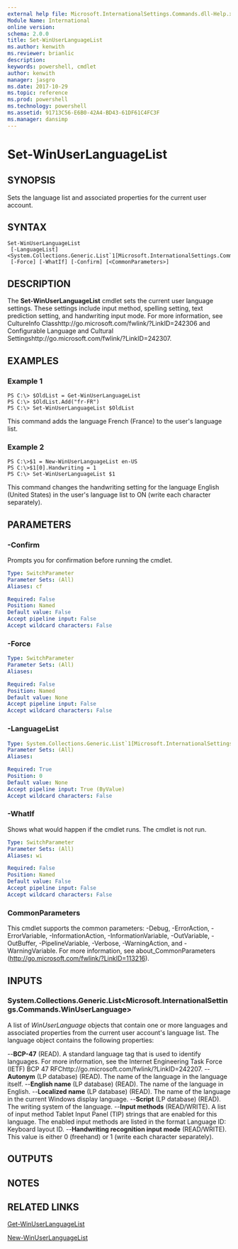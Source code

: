 ```yaml
---
external help file: Microsoft.InternationalSettings.Commands.dll-Help.xml
Module Name: International
online version: 
schema: 2.0.0
title: Set-WinUserLanguageList
ms.author: kenwith
ms.reviewer: brianlic
description: 
keywords: powershell, cmdlet
author: kenwith
manager: jasgro
ms.date: 2017-10-29
ms.topic: reference
ms.prod: powershell
ms.technology: powershell
ms.assetid: 91713C56-E6B0-42A4-BD43-61DF61C4FC3F
ms.manager: dansimp
---
```


# Set-WinUserLanguageList

## SYNOPSIS
Sets the language list and associated properties for the current user account.

## SYNTAX

```
Set-WinUserLanguageList
 [-LanguageList] <System.Collections.Generic.List`1[Microsoft.InternationalSettings.Commands.WinUserLanguage]>
 [-Force] [-WhatIf] [-Confirm] [<CommonParameters>]
```

## DESCRIPTION
The **Set-WinUserLanguageList** cmdlet sets the current user language settings.
These settings include input method, spelling setting, text prediction setting, and handwriting input mode.
For more information, see CultureInfo Classhttp://go.microsoft.com/fwlink/?LinkID=242306 and Configurable Language and Cultural Settingshttp://go.microsoft.com/fwlink/?LinkID=242307.

## EXAMPLES

### Example 1
```
PS C:\> $OldList = Get-WinUserLanguageList
PS C:\> $OldList.Add("fr-FR")
PS C:\> Set-WinUserLanguageList $OldList
```

This command adds the language French (France) to the user's language list.

### Example 2
```
PS C:\>$1 = New-WinUserLanguageList en-US
PS C:\>$1[0].Handwriting = 1
PS C:\> Set-WinUserLanguageList $1
```

This command changes the handwriting setting for the language English (United States) in the user's language list to ON (write each character separately).

## PARAMETERS

### -Confirm
Prompts you for confirmation before running the cmdlet.

```yaml
Type: SwitchParameter
Parameter Sets: (All)
Aliases: cf

Required: False
Position: Named
Default value: False
Accept pipeline input: False
Accept wildcard characters: False
```

### -Force


```yaml
Type: SwitchParameter
Parameter Sets: (All)
Aliases: 

Required: False
Position: Named
Default value: None
Accept pipeline input: False
Accept wildcard characters: False
```

### -LanguageList


```yaml
Type: System.Collections.Generic.List`1[Microsoft.InternationalSettings.Commands.WinUserLanguage]
Parameter Sets: (All)
Aliases: 

Required: True
Position: 0
Default value: None
Accept pipeline input: True (ByValue)
Accept wildcard characters: False
```

### -WhatIf
Shows what would happen if the cmdlet runs.
The cmdlet is not run.

```yaml
Type: SwitchParameter
Parameter Sets: (All)
Aliases: wi

Required: False
Position: Named
Default value: False
Accept pipeline input: False
Accept wildcard characters: False
```

### CommonParameters
This cmdlet supports the common parameters: -Debug, -ErrorAction, -ErrorVariable, -InformationAction, -InformationVariable, -OutVariable, -OutBuffer, -PipelineVariable, -Verbose, -WarningAction, and -WarningVariable. For more information, see about_CommonParameters (http://go.microsoft.com/fwlink/?LinkID=113216).

## INPUTS

### System.Collections.Generic.List<Microsoft.InternationalSettings.Commands.WinUserLanguage>
A list of *WinUserLanguage* objects that contain one or more languages and associated properties from the current user account's language list. 
The language object contains the following properties:

--**BCP-47** (READ). A standard language tag that is used to identify languages. For more information, see the Internet Engineering Task Force (IETF) BCP 47 RFChttp://go.microsoft.com/fwlink/?LinkID=242207.
--**Autonym** (LP database) (READ). The name of the language in the language itself.
--**English name** (LP database) (READ). The name of the language in English.
--**Localized name** (LP database) (READ). The name of the language in the current Windows display language.
--**Script** (LP database) (READ). The writing system of the language.
--**Input methods** (READ/WRITE). A list of input method Tablet Input Panel (TIP) strings that are enabled for this language. The enabled input methods are listed in the format Language ID: Keyboard layout ID.
--**Handwriting recognition input mode** (READ/WRITE). This value is either 0 (freehand) or 1 (write each character separately).

## OUTPUTS

## NOTES

## RELATED LINKS

[Get-WinUserLanguageList](./Get-WinUserLanguageList.md)

[New-WinUserLanguageList](./New-WinUserLanguageList.md)

